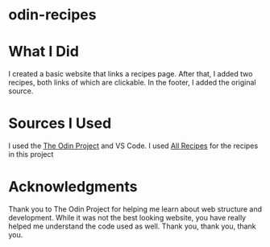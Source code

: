 # odin-recipes

# What I Did
I created a basic website that links a recipes page. After that, I added two recipes, both links of which are clickable. In the footer, I added the original source. 

# Sources I Used
I used the [The Odin Project](https://www.theodinproject.com) and VS Code. I used [All Recipes](http://www.allrecipes.com) for the recipes in this project

# Acknowledgments
Thank you to The Odin Project for helping me learn about web structure and development. While it was not the best looking website, you have really helped me understand the code used as well. Thank you, thank you, thank you.
